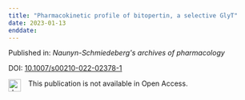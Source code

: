 ```yaml
---
title: "Pharmacokinetic profile of bitopertin, a selective GlyT"
date: 2023-01-13
enddate:
---
```


Published in: *Naunyn-Schmiedeberg's archives of pharmacology*

DOI: [10.1007/s00210-022-02378-1](https://doi.org/10.1007/s00210-022-02378-1)

<img src="https://upload.wikimedia.org/wikipedia/commons/thumb/0/0e/Closed_Access_logo_transparent.svg/1200px-Closed_Access_logo_transparent.svg.png" alt="drawing" width="25" align="left"/> &nbsp;&nbsp;&nbsp;This publication is not available in Open Access.


